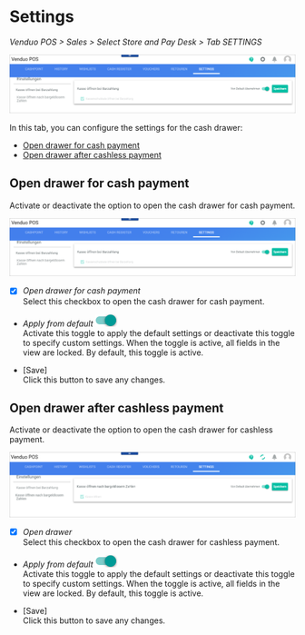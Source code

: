 # Settings

*Venduo POS > Sales > Select Store and Pay Desk > Tab SETTINGS*
<!---Error-->

![Settings](../../Assets/Screenshots/POS/Sales/Settings/Settings.png "[Settings]")

In this tab, you can configure the settings for the cash drawer:
- [Open drawer for cash payment](#open-drawer-for-cash-payment)
- [Open drawer after cashless payment](#open-drawer-after-cashless-payment)


## Open drawer for cash payment

Activate or deactivate the option to open the cash drawer for cash payment.

![Open drawer for cash payment](../../Assets/Screenshots/POS/Sales/Settings/Settings01.png "[Open drawer for cash payment]")

- [x] *Open drawer for cash payment*   
    Select this checkbox to open the cash drawer for cash payment.

- *Apply from default* ![Toggle](../../Assets/Icons/Toggle.png "[Toggle]")     
    Activate this toggle to apply the default settings or deactivate this toggle to specify custom settings. When the toggle is active, all fields in the view are locked. By default, this toggle is active.

- [Save]   
    Click this button to save any changes.



## Open drawer after cashless payment

Activate or deactivate the option to open the cash drawer for cashless payment.

![Open drawer after cashless payment](../../Assets/Screenshots/POS/Sales/Settings/Settings02.png "[Open drawer after cashless payment]")

- [x] *Open drawer*    
    Select this checkbox to open the cash drawer for cashless payment.

- *Apply from default* ![Toggle](../../Assets/Icons/Toggle.png "[Toggle]")     
    Activate this toggle to apply the default settings or deactivate this toggle to specify custom settings. When the toggle is active, all fields in the view are locked. By default, this toggle is active.

- [Save]   
    Click this button to save any changes.
